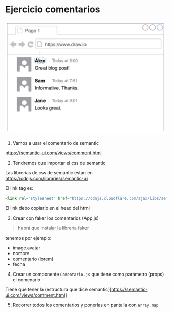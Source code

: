 # Ejercicio comentarios

![ejercicio](ejercicio-comentarios.jpg)

1. Vamos a usar el comentario de semantic

https://semantic-ui.com/views/comment.html

2. Tendremos que importar el css de semantic

Las librerías de css de semantic están en 
https://cdnjs.com/libraries/semantic-ui

El link tag es: 

```html
<link rel="stylesheet" href="https://cdnjs.cloudflare.com/ajax/libs/semantic-ui/2.4.1/semantic.min.css" integrity="sha256-9mbkOfVho3ZPXfM7W8sV2SndrGDuh7wuyLjtsWeTI1Q=" crossorigin="anonymous" />
```

El link debo copiarlo en el head del html

3. Crear con faker los comentarios (App.js)

> habrá que instalar la librería faker

tenemos por ejemplo:
- image.avatar
- nombre
- comentario (lorem)
- fecha

4. Crear un componente `Comentario.js` que tiene como parámetro (props) el comenario

Tiene que tener la (estructura que dice semantic)[https://semantic-ui.com/views/comment.html]

5. Recorrer todos los comentarios y ponerlas en pantalla con `array.map`





